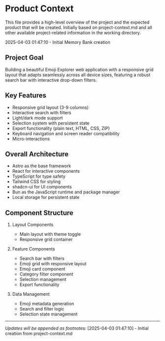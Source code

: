 # Product Context

This file provides a high-level overview of the project and the expected product that will be created. Initially based on project-context.md and all other available project-related information in the working directory.

2025-04-03 01:47:10 - Initial Memory Bank creation

## Project Goal

Building a beautiful Emoji Explorer web application with a responsive grid layout that adapts seamlessly across all device sizes, featuring a robust search bar with interactive drop-down filters.

## Key Features

* Responsive grid layout (3-9 columns)
* Interactive search with filters
* Light/dark mode support
* Selection system with persistent state
* Export functionality (plain text, HTML, CSS, ZIP)
* Keyboard navigation and screen reader compatibility
* Micro-interactions

## Overall Architecture

* Astro as the base framework
* React for interactive components
* TypeScript for type safety
* Tailwind CSS for styling
* shadcn-ui for UI components
* Bun as the JavaScript runtime and package manager
* Local storage for persistent state

## Component Structure

1. Layout Components
   - Main layout with theme toggle
   - Responsive grid container

2. Feature Components
   - Search bar with filters
   - Emoji grid with responsive layout
   - Emoji card component
   - Category filter component
   - Selection management
   - Export functionality

3. Data Management
   - Emoji metadata generation
   - Search and filter logic
   - Selection state management

---
*Updates will be appended as footnotes:*
[2025-04-03 01:47:10] - Initial creation from project-context.md